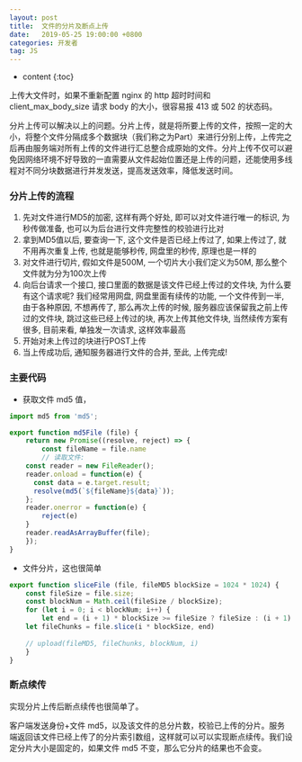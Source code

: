 ```yaml
---
layout: post
title:  文件的分片及断点上传
date:   2019-05-25 19:00:00 +0800
categories: 开发者
tag: JS
---
```


* content
{:toc}

上传大文件时，如果不重新配置 nginx 的 http 超时时间和 client_max_body_size 请求 body 的大小，很容易报 413 或 502 的状态码。

分片上传可以解决以上的问题。分片上传，就是将所要上传的文件，按照一定的大小，将整个文件分隔成多个数据块（我们称之为Part）来进行分别上传，上传完之后再由服务端对所有上传的文件进行汇总整合成原始的文件。分片上传不仅可以避免因网络环境不好导致的一直需要从文件起始位置还是上传的问题，还能使用多线程对不同分块数据进行并发发送，提高发送效率，降低发送时间。

### 分片上传的流程

1. 先对文件进行MD5的加密, 这样有两个好处, 即可以对文件进行唯一的标识, 为秒传做准备, 也可以为后台进行文件完整性的校验进行比对
2. 拿到MD5值以后, 要查询一下, 这个文件是否已经上传过了, 如果上传过了, 就不用再次重复上传, 也就是能够秒传, 网盘里的秒传, 原理也是一样的
3. 对文件进行切片, 假如文件是500M, 一个切片大小我们定义为50M, 那么整个文件就为分为100次上传
4. 向后台请求一个接口, 接口里面的数据是该文件已经上传过的文件块, 为什么要有这个请求呢? 我们经常用网盘, 网盘里面有续传的功能, 一个文件传到一半, 由于各种原因, 不想再传了, 那么再次上传的时候, 服务器应该保留我之前上传过的文件块, 跳过这些已经上传过的块, 再次上传其他文件块, 当然续传方案有很多, 目前来看, 单独发一次请求, 这样效率最高
5. 开始对未上传过的块进行POST上传
6. 当上传成功后, 通知服务器进行文件的合并, 至此, 上传完成!

### 主要代码

- 获取文件 md5 值，

```js
import md5 from 'md5';

export function md5File (file) {
	return new Promise((resolve, reject) => {
		const fileName = file.name
		// 读取文件:
    const reader = new FileReader();
    reader.onload = function(e) {
      const data = e.target.result;
      resolve(md5(`${fileName}${data}`));
    };
    reader.onerror = function(e) {
    	reject(e)
    }
    reader.readAsArrayBuffer(file);
	});
}
```

- 文件分片，这也很简单

```js
export function sliceFile (file, fileMD5 blockSize = 1024 * 1024) {
	const fileSize = file.size;
	const blockNum = Math.ceil(fileSize / blockSize);
	for (let i = 0; i < blockNum; i++) {
		let end = (i + 1) * blockSize >= fileSize ? fileSize : (i + 1) * blockSize
    let fileChunks = file.slice(i * blockSize, end)
    
    // upload(fileMD5, fileChunks, blockNum, i)
	}
}
```

### 断点续传

实现分片上传后断点续传也很简单了。

客户端发送身份+文件 md5，以及该文件的总分片数，校验已上传的分片。服务端返回该文件已经上传了的分片索引数组，这样就可以可以实现断点续传。我们设定分片大小是固定的，如果文件 md5 不变，那么它分片的结果也不会变。